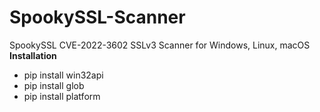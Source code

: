 # SpookySSL-Scanner
SpookySSL CVE-2022-3602 SSLv3 Scanner for Windows, Linux, macOS
<br>
<b>Installation</b>
<ul>
<li>pip install win32api</li>
<li>pip install glob</li>
<li>pip install platform</li>
</ul>
